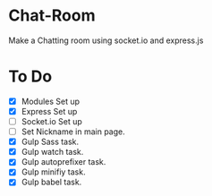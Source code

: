 # Chat-Room

Make a Chatting room using socket.io and express.js

# To Do

- [x] Modules Set up
- [x] Express Set up
- [ ] Socket.io Set up
- [ ] Set Nickname in main page.
- [x] Gulp Sass task.
- [x] Gulp watch task.
- [x] Gulp autoprefixer task.
- [x] Gulp minifiy task.
- [x] Gulp babel task.
